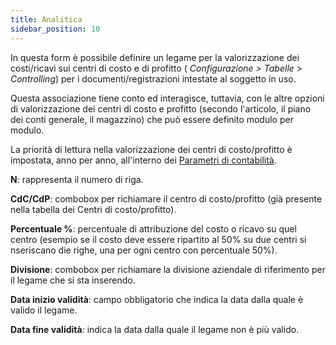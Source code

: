 ```yaml
---
title: Analitica
sidebar_position: 10
---
```


In questa form è possibile definire un legame per la valorizzazione dei costi/ricavi sui centri di costo e di profitto ( *Configurazione > Tabelle > Controlling*) per i documenti/registrazioni intestate al soggetto in uso.

Questa associazione tiene conto ed interagisce, tuttavia, con le altre opzioni di valorizzazione dei centri di costo e profitto (secondo l'articolo, il piano dei conti generale, il magazzino) che può essere definito modulo per modulo.

La priorità di lettura nella valorizzazione dei centri di costo/profitto è impostata, anno per anno, all'interno dei [Parametri di contabilità](/docs/configurations/parameters/finance/accounting-parameters#center-proposal).

**N**: rappresenta il numero di riga.

**CdC/CdP**: combobox per richiamare il centro di costo/profitto (già presente nella tabella dei Centri di costo/profitto).

**Percentuale %**: percentuale di attribuzione del costo o ricavo su quel centro (esempio se il costo deve essere ripartito al 50% su due centri si nseriscano die righe, una per ogni centro con percentuale 50%).

**Divisione**: combobox per richiamare la divisione aziendale di riferimento per il legame che si sta inserendo.

**Data inizio validità**: campo obbligatorio che indica la data dalla quale è valido il legame.

**Data fine validità**: indica la data dalla quale il legame non è più valido.